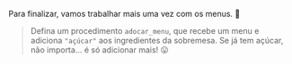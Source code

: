 Para finalizar, vamos trabalhar mais uma vez com os menus. :page_facing_up:

> Defina um procedimento `adocar_menu`, que recebe um menu e adiciona `"açúcar"` aos ingredientes da sobremesa. Se  já tem açúcar, não importa... é só adicionar mais! :stuck_out_tongue:
